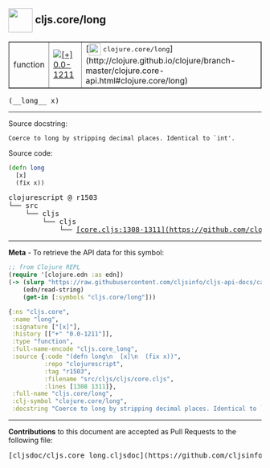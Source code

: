 ## <img width="48px" valign="middle" src="http://i.imgur.com/Hi20huC.png"> cljs.core/long

 <table border="1">
<tr>

<td>function</td>
<td><a href="https://github.com/cljsinfo/cljs-api-docs/tree/0.0-1211"><img valign="middle" alt="[+] 0.0-1211" src="https://img.shields.io/badge/+-0.0--1211-lightgrey.svg"></a> </td>
<td>
[<img height="24px" valign="middle" src="http://i.imgur.com/1GjPKvB.png"> <samp>clojure.core/long</samp>](http://clojure.github.io/clojure/branch-master/clojure.core-api.html#clojure.core/long)
</td>
</tr>
</table>

 <samp>
(__long__ x)<br>
</samp>

---




Source docstring:

```
Coerce to long by stripping decimal places. Identical to `int'.
```

Source code:

```clj
(defn long
  [x]
  (fix x))
```

 <pre>
clojurescript @ r1503
└── src
    └── cljs
        └── cljs
            └── <ins>[core.cljs:1308-1311](https://github.com/clojure/clojurescript/blob/r1503/src/cljs/cljs/core.cljs#L1308-L1311)</ins>
</pre>


---

__Meta__ - To retrieve the API data for this symbol:

```clj
;; from Clojure REPL
(require '[clojure.edn :as edn])
(-> (slurp "https://raw.githubusercontent.com/cljsinfo/cljs-api-docs/catalog/cljs-api.edn")
    (edn/read-string)
    (get-in [:symbols "cljs.core/long"]))
```

```clj
{:ns "cljs.core",
 :name "long",
 :signature ["[x]"],
 :history [["+" "0.0-1211"]],
 :type "function",
 :full-name-encode "cljs.core_long",
 :source {:code "(defn long\n  [x]\n  (fix x))",
          :repo "clojurescript",
          :tag "r1503",
          :filename "src/cljs/cljs/core.cljs",
          :lines [1308 1311]},
 :full-name "cljs.core/long",
 :clj-symbol "clojure.core/long",
 :docstring "Coerce to long by stripping decimal places. Identical to `int'."}

```

---

__Contributions__ to this document are accepted as Pull Requests to the following file:

 <pre>
[cljsdoc/cljs.core_long.cljsdoc](https://github.com/cljsinfo/cljs-api-docs/blob/master/cljsdoc/cljs.core_long.cljsdoc)
</pre>


